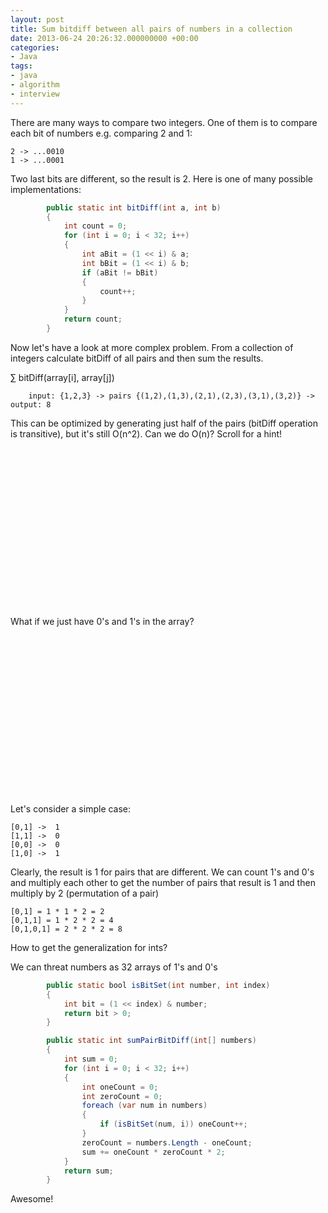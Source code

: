 ```yaml
---
layout: post
title: Sum bitdiff between all pairs of numbers in a collection
date: 2013-06-24 20:26:32.000000000 +00:00
categories:
- Java
tags:
- java
- algorithm
- interview
---
```

There are many ways to compare two integers. One of them is to compare each bit of numbers e.g. comparing 2 and 1:

    2 -> ...0010
    1 -> ...0001
 
Two last bits are different, so the result is 2. Here is one of many possible implementations:       

```java
        public static int bitDiff(int a, int b)
        {
            int count = 0;
            for (int i = 0; i < 32; i++)
            {
                int aBit = (1 << i) & a;
                int bBit = (1 << i) & b;
                if (aBit != bBit)
                {
                    count++;
                }
            }
            return count;
        }
```

Now let's have a look at more complex problem. From a collection of integers calculate bitDiff of all pairs and then sum the results.

 &#8721; bitDiff(array[i], array[j])

```
    input: {1,2,3} -> pairs {(1,2),(1,3),(2,1),(2,3),(3,1),(3,2)} -> output: 8
```

This can be optimized by generating just half of the pairs (bitDiff operation is transitive), but it's still O(n^2). Can we do O(n)? Scroll for a hint!

<br/><br/><br/><br/><br/>
<br/><br/><br/><br/><br/>
<br/><br/><br/><br/><br/>

What if we just have 0's and 1's in the array?

<br/><br/><br/><br/><br/>
<br/><br/><br/><br/><br/>
<br/><br/><br/><br/><br/>

Let's consider a simple case:

    [0,1] ->  1
    [1,1] ->  0
    [0,0] ->  0
    [1,0] ->  1

Clearly, the result is 1 for pairs that are different. We can count 1's and 0's and multiply each other to get the number of pairs that result is 1 and then multiply by 2 (permutation of a pair)

    [0,1] = 1 * 1 * 2 = 2
    [0,1,1] = 1 * 2 * 2 = 4
    [0,1,0,1] = 2 * 2 * 2 = 8

How to get the generalization for ints?

We can threat numbers as 32 arrays of 1's and 0's

```java
        public static bool isBitSet(int number, int index)
        {
            int bit = (1 << index) & number;
            return bit > 0;
        }

        public static int sumPairBitDiff(int[] numbers)
        {
            int sum = 0;
            for (int i = 0; i < 32; i++)
            {
                int oneCount = 0;
                int zeroCount = 0;
                foreach (var num in numbers)
                {
                    if (isBitSet(num, i)) oneCount++;
                }
                zeroCount = numbers.Length - oneCount;
                sum += oneCount * zeroCount * 2;
            }
            return sum;
        }
```

Awesome!


